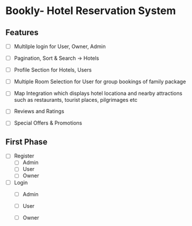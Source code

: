 # Bookly- Hotel Reservation System
## Features
- [ ] Multilple login for User, Owner, Admin
- [ ] Pagination, Sort & Search -> Hotels
- [ ] Profile Section for Hotels, Users
- [ ] Multiple Room Selection for User for group bookings of family package
- [ ] Map Integration which displays hotel locationa and nearby attractions such as restaurants, tourist places, pilgrimages etc
- [ ] Reviews and Ratings 
- [ ] Special Offers & Promotions 


## First Phase
- [ ] Register
  - [ ] Admin
  - [ ] User
  - [ ] Owner

- [ ] Login
  - [ ] Admin
  - [ ] User
  - [ ] Owner
       
